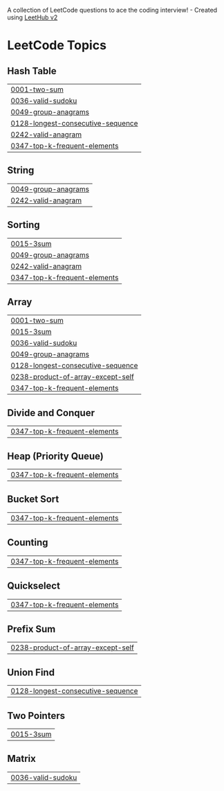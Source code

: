 A collection of LeetCode questions to ace the coding interview! - Created using [LeetHub v2](https://github.com/arunbhardwaj/LeetHub-2.0)
<!---LeetCode Topics Start-->
# LeetCode Topics
## Hash Table
|  |
| ------- |
| [0001-two-sum](https://github.com/AliRizvi433/leetcode/tree/master/0001-two-sum) |
| [0036-valid-sudoku](https://github.com/AliRizvi433/leetcode/tree/master/0036-valid-sudoku) |
| [0049-group-anagrams](https://github.com/AliRizvi433/leetcode/tree/master/0049-group-anagrams) |
| [0128-longest-consecutive-sequence](https://github.com/AliRizvi433/leetcode/tree/master/0128-longest-consecutive-sequence) |
| [0242-valid-anagram](https://github.com/AliRizvi433/leetcode/tree/master/0242-valid-anagram) |
| [0347-top-k-frequent-elements](https://github.com/AliRizvi433/leetcode/tree/master/0347-top-k-frequent-elements) |
## String
|  |
| ------- |
| [0049-group-anagrams](https://github.com/AliRizvi433/leetcode/tree/master/0049-group-anagrams) |
| [0242-valid-anagram](https://github.com/AliRizvi433/leetcode/tree/master/0242-valid-anagram) |
## Sorting
|  |
| ------- |
| [0015-3sum](https://github.com/AliRizvi433/leetcode/tree/master/0015-3sum) |
| [0049-group-anagrams](https://github.com/AliRizvi433/leetcode/tree/master/0049-group-anagrams) |
| [0242-valid-anagram](https://github.com/AliRizvi433/leetcode/tree/master/0242-valid-anagram) |
| [0347-top-k-frequent-elements](https://github.com/AliRizvi433/leetcode/tree/master/0347-top-k-frequent-elements) |
## Array
|  |
| ------- |
| [0001-two-sum](https://github.com/AliRizvi433/leetcode/tree/master/0001-two-sum) |
| [0015-3sum](https://github.com/AliRizvi433/leetcode/tree/master/0015-3sum) |
| [0036-valid-sudoku](https://github.com/AliRizvi433/leetcode/tree/master/0036-valid-sudoku) |
| [0049-group-anagrams](https://github.com/AliRizvi433/leetcode/tree/master/0049-group-anagrams) |
| [0128-longest-consecutive-sequence](https://github.com/AliRizvi433/leetcode/tree/master/0128-longest-consecutive-sequence) |
| [0238-product-of-array-except-self](https://github.com/AliRizvi433/leetcode/tree/master/0238-product-of-array-except-self) |
| [0347-top-k-frequent-elements](https://github.com/AliRizvi433/leetcode/tree/master/0347-top-k-frequent-elements) |
## Divide and Conquer
|  |
| ------- |
| [0347-top-k-frequent-elements](https://github.com/AliRizvi433/leetcode/tree/master/0347-top-k-frequent-elements) |
## Heap (Priority Queue)
|  |
| ------- |
| [0347-top-k-frequent-elements](https://github.com/AliRizvi433/leetcode/tree/master/0347-top-k-frequent-elements) |
## Bucket Sort
|  |
| ------- |
| [0347-top-k-frequent-elements](https://github.com/AliRizvi433/leetcode/tree/master/0347-top-k-frequent-elements) |
## Counting
|  |
| ------- |
| [0347-top-k-frequent-elements](https://github.com/AliRizvi433/leetcode/tree/master/0347-top-k-frequent-elements) |
## Quickselect
|  |
| ------- |
| [0347-top-k-frequent-elements](https://github.com/AliRizvi433/leetcode/tree/master/0347-top-k-frequent-elements) |
## Prefix Sum
|  |
| ------- |
| [0238-product-of-array-except-self](https://github.com/AliRizvi433/leetcode/tree/master/0238-product-of-array-except-self) |
## Union Find
|  |
| ------- |
| [0128-longest-consecutive-sequence](https://github.com/AliRizvi433/leetcode/tree/master/0128-longest-consecutive-sequence) |
## Two Pointers
|  |
| ------- |
| [0015-3sum](https://github.com/AliRizvi433/leetcode/tree/master/0015-3sum) |
## Matrix
|  |
| ------- |
| [0036-valid-sudoku](https://github.com/AliRizvi433/leetcode/tree/master/0036-valid-sudoku) |
<!---LeetCode Topics End-->